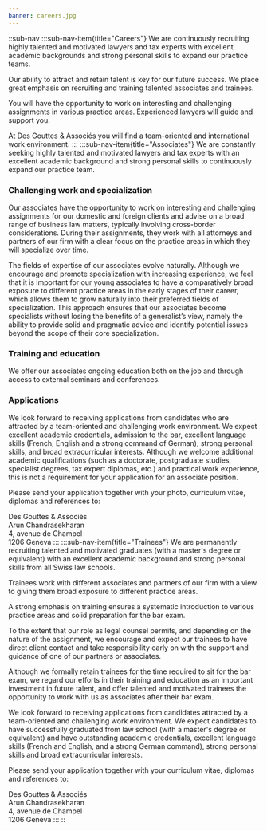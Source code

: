```yaml
---
banner: careers.jpg
---
```


::sub-nav
:::sub-nav-item{title="Careers"}
We are continuously recruiting highly talented and motivated lawyers and tax experts with excellent academic backgrounds and strong personal skills to expand our practice teams.

Our ability to attract and retain talent is key for our future success. We place great emphasis on recruiting and training talented associates and trainees.

You will have the opportunity to work on interesting and challenging assignments in various practice areas. Experienced lawyers will guide and support you.

At Des Gouttes & Associés you will find a team-oriented and international work environment.
:::
:::sub-nav-item{title="Associates"}
We are constantly seeking highly talented and motivated lawyers and tax experts with an excellent academic background and strong personal skills to continuously expand our practice team.

### Challenging work and specialization
Our associates have the opportunity to work on interesting and challenging assignments for our domestic and foreign clients and advise on a broad range of business law matters, typically involving cross-border considerations. During their assignments, they work with all attorneys and partners of our firm with a clear focus on the practice areas in which they will specialize over time.

The fields of expertise of our associates evolve naturally. Although we encourage and promote specialization with increasing experience, we feel that it is important for our young associates to have a comparatively broad exposure to different practice areas in the early stages of their career, which allows them to grow naturally into their preferred fields of specialization. This approach ensures that our associates become specialists without losing the benefits of a generalist’s view, namely the ability to provide solid and pragmatic advice and identify potential issues beyond the scope of their core specialization.

### Training and education
We offer our associates ongoing education both on the job and through access to external seminars and conferences.

### Applications
We look forward to receiving applications from candidates who are attracted by a team-oriented and challenging work environment. We expect excellent academic credentials, admission to the bar, excellent language skills (French, English and a strong command of German), strong personal skills, and broad extracurricular interests. Although we welcome additional academic qualifications (such as a doctorate, postgraduate studies, specialist degrees, tax expert diplomas, etc.) and practical work experience, this is not a requirement for your application for an associate position.

Please send your application together with your photo, curriculum vitae, diplomas and references to:

Des Gouttes & Associés<br>
Arun Chandrasekharan<br>
4, avenue de Champel<br>
1206 Geneva
:::
:::sub-nav-item{title="Trainees"}
We are permanently recruiting talented and motivated graduates (with a master's degree or equivalent) with an excellent academic background and strong personal skills from all Swiss law schools.

Trainees work with different associates and partners of our firm with a view to giving them broad exposure to different practice areas.

A strong emphasis on training ensures a systematic introduction to various practice areas and solid preparation for the bar exam.

To the extent that our role as legal counsel permits, and depending on the nature of the assignment, we encourage and expect our trainees to have direct client contact and take responsibility early on with the support and guidance of one of our partners or associates.

Although we formally retain trainees for the time required to sit for the bar exam, we regard our efforts in their training and education as an important investment in future talent, and offer talented and motivated trainees the opportunity to work with us as associates after their bar exam.

We look forward to receiving applications from candidates attracted by a team-oriented and challenging work environment. We expect candidates to have successfully graduated from law school (with a master's degree or equivalent) and have outstanding academic credentials, excellent language skills (French and English, and a strong German command), strong personal skills and broad extracurricular interests.

Please send your application together with your curriculum vitae, diplomas and references to:

Des Gouttes & Associés<br>
Arun Chandrasekharan<br>
4, avenue de Champel<br>
1206 Geneva
:::
::

